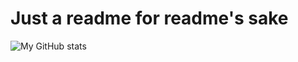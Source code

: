 # Just a readme for readme's sake

![My GitHub stats](https://github-readme-stats.vercel.app/api?username=mlm-games&show_icons=true&theme=radical)
